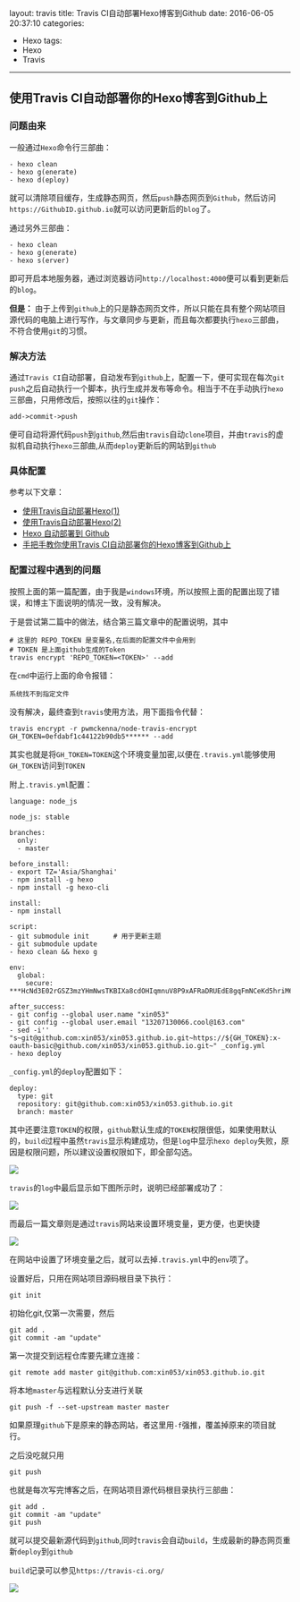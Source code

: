layout: travis
title: Travis CI自动部署Hexo博客到Github
date: 2016-06-05 20:37:10
categories: 
- Hexo
tags:
- Hexo
- Travis
---

## 使用Travis CI自动部署你的Hexo博客到Github上
### 问题由来
一般通过`Hexo`命令行三部曲：

	- hexo clean
	- hexo g(enerate)
	- hexo d(eploy)
就可以清除项目缓存，生成静态网页，然后`push`静态网页到`Github`，然后访问`https://GithubID.github.io`就可以访问更新后的`blog`了。

通过另外三部曲：

	- hexo clean
	- hexo g(enerate)
	- hexo s(erver)
即可开启本地服务器，通过浏览器访问`http://localhost:4000`便可以看到更新后的`blog`。

<!-- more -->

**但是：** 由于上传到`github`上的只是静态网页文件，所以只能在具有整个网站项目源代码的电脑上进行写作，与文章同步与更新，而且每次都要执行`hexo`三部曲，不符合使用`git`的习惯。

### 解决方法
通过`Travis CI`自动部署，自动发布到`github`上，配置一下，便可实现在每次`git push`之后自动执行一个脚本，执行生成并发布等命令。相当于不在手动执行`hexo`三部曲，只用修改后，按照以往的`git`操作：

	add->commit->push

便可自动将源代码`push`到`github`,然后由`travis`自动`clone`项目，并由`travis`的虚拟机自动执行`hexo`三部曲,从而`deploy`更新后的网站到`github`

### 具体配置
参考以下文章：

- [使用Travis自动部署Hexo(1)](http://www.jianshu.com/p/7f05b452fd3a "使用Travis自动部署Hexo(1)")
- [使用Travis自动部署Hexo(2)](http://www.jianshu.com/p/fff7b3384f46 "使用Travis自动部署Hexo(2)")
- [Hexo 自动部署到 Github](http://www.tuicool.com/articles/AZf2Yzb "Hexo 自动部署到 Github")
- [手把手教你使用Travis CI自动部署你的Hexo博客到Github上](http://www.2cto.com/kf/201605/505702.html "手把手教你使用Travis CI自动部署你的Hexo博客到Github上")

### 配置过程中遇到的问题
按照上面的第一篇配置，由于我是`windows`环境，所以按照上面的配置出现了错误，和博主下面说明的情况一致，没有解决。

于是尝试第二篇中的做法，结合第三篇文章中的配置说明，其中

    # 这里的 REPO_TOKEN 是变量名,在后面的配置文件中会用到
    # TOKEN 是上面github生成的Token
    travis encrypt 'REPO_TOKEN=<TOKEN>' --add

在`cmd`中运行上面的命令报错：

	系统找不到指定文件

没有解决，最终查到`travis`使用方法，用下面指令代替：

    travis encrypt -r pwmckenna/node-travis-encrypt GH_TOKEN=0efdabf1c44122b90db5****** --add

其实也就是将`GH_TOKEN=TOKEN`这个环境变量加密,以便在`.travis.yml`能够使用`GH_TOKEN`访问到`TOKEN`

附上`.travis.yml`配置：

    language: node_js

    node_js: stable

    branches:
      only:
      - master

    before_install:
    - export TZ='Asia/Shanghai'
    - npm install -g hexo
    - npm install -g hexo-cli

    install:
    - npm install

    script:
    - git submodule init      # 用于更新主题
    - git submodule update
    - hexo clean && hexo g

    env:
      global:
        secure: ***HcNd3E02rGSZ3mzYHmNwsTKBIXa8cdOHIqmnuV8P9xAFRaDRUEdE8gqFmNCeKd5hriM64sO5BGU/szI7Q2uJNhUgDg0Rw/UZMbZCei5Pf112qzDpbb/ok1PUU9Q282sI1YVf8poBUvMHmoHLOMayR25IjIysb5aE+8kpipDbReU=

    after_success:
    - git config --global user.name "xin053"
    - git config --global user.email "13207130066.cool@163.com"
    - sed -i'' "s~git@github.com:xin053/xin053.github.io.git~https://${GH_TOKEN}:x-oauth-basic@github.com/xin053/xin053.github.io.git~" _config.yml
    - hexo deploy

`_config.yml`的`deploy`配置如下：

    deploy:
      type: git
      repository: git@github.com:xin053/xin053.github.io.git
      branch: master

其中还要注意`TOKEN`的权限，`github`默认生成的`TOKEN`权限很低，如果使用默认的，`build`过程中虽然`travis`显示构建成功，但是`log`中显示`hexo deploy`失败，原因是权限问题，所以建议设置权限如下，即全部勾选。

![](http://i.imgur.com/HaFgkwf.png)

`travis`的`log`中最后显示如下图所示时，说明已经部署成功了：

![](http://i.imgur.com/47CPLk0.png)

而最后一篇文章则是通过`travis`网站来设置环境变量，更方便，也更快捷

![](http://i.imgur.com/MoGZ0UC.png)

在网站中设置了环境变量之后，就可以去掉`.travis.yml`中的`env`项了。

设置好后，只用在网站项目源码根目录下执行：

    git init

初始化git,仅第一次需要，然后

    git add .
    git commit -am "update"

第一次提交到远程仓库要先建立连接：

    git remote add master git@github.com:xin053/xin053.github.io.git

将本地`master`与远程默认分支进行关联

    git push -f --set-upstream master master

如果原理`github`下是原来的静态网站，者这里用`-f`强推，覆盖掉原来的项目就行。

之后没吃就只用

    git push

也就是每次写完博客之后，在网站项目源代码根目录执行三部曲：

    git add .
    git commit -am "update"
    git push

就可以提交最新源代码到`github`,同时`travis`会自动`build`，生成最新的静态网页重新`deploy`到`github`

`build`记录可以参见`https://travis-ci.org/`

![](http://i.imgur.com/yEmpXuC.png)